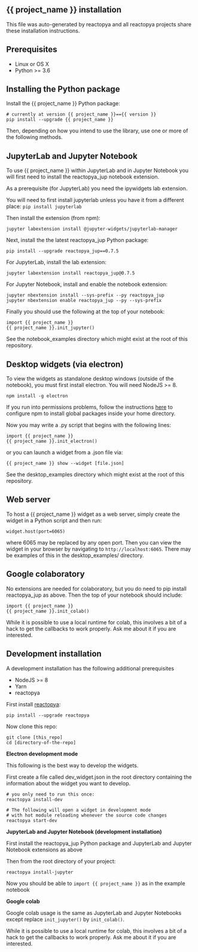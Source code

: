 ## {{ project_name }} installation

This file was auto-generated by reactopya and all reactopya projects share these installation instructions.

## Prerequisites

* Linux or OS X
* Python >= 3.6

## Installing the Python package

Install the {{ project_name }} Python package:

```
# currently at version {{ project_name }}=={{ version }}
pip install --upgrade {{ project_name }}
```

Then, depending on how you intend to use the library, use one or more of the following methods.


## JupyterLab and Jupyter Notebook

To use {{ project_name }} within JupyterLab and in Jupyter Notebook you will first need to install the reactopya_jup notebook extension.

As a prerequisite (for JupyterLab) you need the ipywidgets lab extension.

You will need to first install jupyterlab unless you have it from a different place: `pip install jupyterlab`

Then install the extension (from npm):

```
jupyter labextension install @jupyter-widgets/jupyterlab-manager
```

Next, install the the latest reactopya_jup Python package:

```
pip install --upgrade reactopya_jup==0.7.5
```

For JupyterLab, install the lab extension:

```
jupyter labextension install reactopya_jup@0.7.5
```

For Jupyter Notebook, install and enable the notebook extension:

```
jupyter nbextension install --sys-prefix --py reactopya_jup
jupyter nbextension enable reactopya_jup --py --sys-prefix
```

Finally you should use the following at the top of your notebook:

```
import {{ project_name }}
{{ project_name }}.init_jupyter()
```

See the notebook_examples directory which might exist at the root of this repository.

## Desktop widgets (via electron)

To view the widgets as standalone desktop windows (outside of the notebook), you must first install electron. You will need NodeJS >= 8.

```
npm install -g electron
```

If you run into permissions problems, follow the instructions [here](https://github.com/sindresorhus/guides/blob/master/npm-global-without-sudo.md) to configure npm to install global packages inside your home directory.

Now you may write a .py script that begins with the following lines:

```
import {{ project_name }}
{{ project_name }}.init_electron()
```

or you can launch a widget from a .json file via:

```
{{ project_name }} show --widget [file.json]
```

See the desktop_examples directory which might exist at the root of this repository.

## Web server

To host a {{ project_name }} widget as a web server, simply create the widget in a Python script and then run:

```
widget.host(port=6065)
```

where 6065 may be replaced by any open port. Then you can view the widget in your browser by navigating to `http://localhost:6065`. There may be examples of this in the desktop_examples/ directory.

## Google colaboratory

No extensions are needed for colaboratory, but you do need to pip install reactopya_jup as above. Then the top of your notebook should include:

```
import {{ project_name }}
{{ project_name }}.init_colab()
```

While it is possible to use a local runtime for colab, this involves a bit of a hack to get the callbacks to work properly. Ask me about it if you are interested.


## Development installation

A development installation has the following additional prerequisites

* NodeJS >= 8
* Yarn
* reactopya

First install [reactopya](https://github.com/flatironinstitute/reactopya):

```
pip install --upgrade reactopya
```

Now clone this repo:

```
git clone [this_repo]
cd [directory-of-the-repo]
```

**Electron development mode**

This following is the best way to develop the widgets.

First create a file called dev_widget.json in the root directory containing the information about the widget you want to develop.

```
# you only need to run this once:
reactopya install-dev

# The following will open a widget in development mode
# with hot module reloading whenever the source code changes
reactopya start-dev
```

**JupyterLab and Jupyter Notebook (development installation)**

First install the reactopya_jup Python package and JupyterLab and Jupyter Notebook extensions as above

Then from the root directory of your project:

```
reactopya install-jupyter
```

Now you should be able to `import {{ project_name }}` as in the example notebook

**Google colab**

Google colab usage is the same as JupyterLab and Jupyter Notebooks except replace `init_jupyter()` by `init_colab()`.

While it is possible to use a local runtime for colab, this involves a bit of a hack to get the callbacks to work properly. Ask me about it if you are interested.

